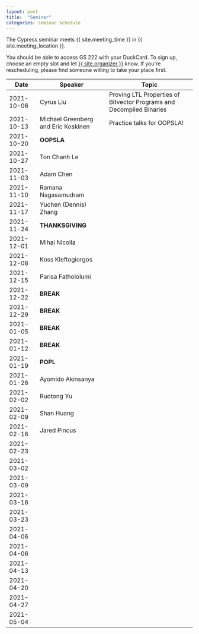 ```yaml
---
layout: post
title:  "Seminar"
categories: seminar schedule
---
```


<link rel="stylesheet" href="{{ "/assets/schedule.css" | relative_url }}">

The Cypress seminar meets {{ site.meeting_time }} in {{ site.meeting_location }}.

You should be able to access GS 222 with your DuckCard. To sign up,
choose an empty slot and let <a id="contact" href="mailto:{{
site.email }}">{{ site.organizer }}</a> know. If you're rescheduling, please
find someone willing to take your place first.

| Date       | Speaker                               | Topic |
| ---------- | ------------------------------------- | ------------------------------------------------- |
| 2021-10-06 | Cyrus Liu                             | Proving LTL Properties of Bitvector Programs and Decompiled Binaries | 
| 2021-10-13 | Michael Greenberg and Eric Koskinen   | Practice talks for OOPSLA!                        | 
| 2021-10-20 | **OOPSLA**                            | | 
| 2021-10-27 | Ton Chanh Le                          | | 
| 2021-11-03 | Adam Chen                             | | 
| 2021-11-10 | Ramana Nagasamudram                   | | 
| 2021-11-17 | Yuchen (Dennis) Zhang                 | | 
| 2021-11-24 | **THANKSGIVING**                      | | 
| 2021-12-01 | Mihai Nicolla                         | | 
| 2021-12-08 | Koss Kleftogiorgos                    | | 
| 2021-12-15 | Parisa Fathololumi                    | | 
| 2021-12-22 | **BREAK**                             | | 
| 2021-12-29 | **BREAK**                             | | 
| 2021-01-05 | **BREAK**                             | | 
| 2021-01-12 | **BREAK**                             | | 
| 2021-01-19 | **POPL**                              | | 
| 2021-01-26 | Ayomido Akinsanya                     | | 
| 2021-02-02 | Ruotong Yu                            | | 
| 2021-02-09 | Shan Huang                            | | 
| 2021-02-16 | Jared Pincus                          | | 
| 2021-02-23 |                                       | | 
| 2021-03-02 |                                       | | 
| 2021-03-09 |                                       | | 
| 2021-03-16 |                                       | | 
| 2021-03-23 |                                       | | 
| 2021-04-06 |                                       | | 
| 2021-04-06 |                                       | | 
| 2021-04-13 |                                       | | 
| 2021-04-20 |                                       | | 
| 2021-04-27 |                                       | | 
| 2021-05-04 |                                       | | 
